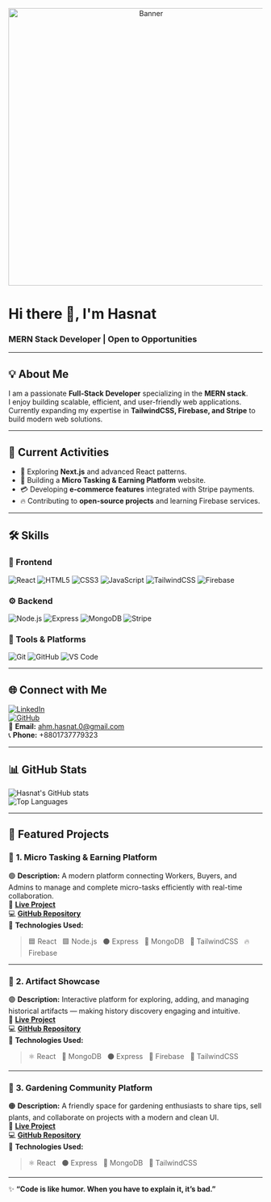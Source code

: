 <!-- Centered Animated Banner -->
<p align="center">
  <img src="https://media3.giphy.com/media/v1.Y2lkPTc5MGI3NjExcDFncmN0aGlyNDlkeDJudXpwZDc2cTdpazR5Y2p6YzBnYXp0dm4zdCZlcD12MV9pbnRlcm5hbF9naWZfYnlfaWQmY3Q9Zw/SWoSkN6DxTszqIKEqv/giphy.gif" 
       alt="Banner" 
       width="550"/>
</p>

# Hi there 👋, I'm Hasnat  
### MERN Stack Developer | Open to Opportunities

---

## 💡 About Me
I am a passionate **Full-Stack Developer** specializing in the **MERN stack**.  
I enjoy building scalable, efficient, and user-friendly web applications.  
Currently expanding my expertise in **TailwindCSS, Firebase, and Stripe** to build modern web solutions.  

---

## 🔭 Current Activities
- 🚀 Exploring **Next.js** and advanced React patterns.  
- 🧩 Building a **Micro Tasking & Earning Platform** website.  
- 💳 Developing **e-commerce features** integrated with Stripe payments.  
- 🔥 Contributing to **open-source projects** and learning Firebase services.  

---

## 🛠 Skills

### 🎨 Frontend
![React](https://img.shields.io/badge/React-61DAFB?style=for-the-badge&logo=react&logoColor=black)
![HTML5](https://img.shields.io/badge/HTML5-E34F26?style=for-the-badge&logo=html5&logoColor=white)
![CSS3](https://img.shields.io/badge/CSS3-1572B6?style=for-the-badge&logo=css3&logoColor=white)
![JavaScript](https://img.shields.io/badge/JavaScript-F7DF1E?style=for-the-badge&logo=javascript&logoColor=black)
![TailwindCSS](https://img.shields.io/badge/TailwindCSS-06B6D4?style=for-the-badge&logo=tailwind-css&logoColor=white)
![Firebase](https://img.shields.io/badge/Firebase-FFCA28?style=for-the-badge&logo=firebase&logoColor=black)

### ⚙️ Backend
![Node.js](https://img.shields.io/badge/Node.js-339933?style=for-the-badge&logo=node.js&logoColor=white)
![Express](https://img.shields.io/badge/Express-000000?style=for-the-badge&logo=express&logoColor=white)
![MongoDB](https://img.shields.io/badge/MongoDB-47A248?style=for-the-badge&logo=mongodb&logoColor=white)
![Stripe](https://img.shields.io/badge/Stripe-635BFF?style=for-the-badge&logo=stripe&logoColor=white)

### 🧰 Tools & Platforms
![Git](https://img.shields.io/badge/Git-F05032?style=for-the-badge&logo=git&logoColor=white)
![GitHub](https://img.shields.io/badge/GitHub-181717?style=for-the-badge&logo=github&logoColor=white)
![VS Code](https://img.shields.io/badge/VS%20Code-007ACC?style=for-the-badge&logo=visual-studio-code&logoColor=white)

---

## 🌐 Connect with Me
[![LinkedIn](https://img.shields.io/badge/LinkedIn-0077B5?style=for-the-badge&logo=linkedin&logoColor=white)](https://linkedin.com/in/yourprofile)  
[![GitHub](https://img.shields.io/badge/GitHub-181717?style=for-the-badge&logo=github&logoColor=white)](https://github.com/ahm-hasnat)  
📧 **Email:** ahm.hasnat.0@gmail.com  
📞 **Phone:** +8801737779323  

---

## 📊 GitHub Stats
![Hasnat's GitHub stats](https://github-readme-stats.vercel.app/api?username=ahm-hasnat&show_icons=true&theme=radical)  
![Top Languages](https://github-readme-stats.vercel.app/api/top-langs/?username=ahm-hasnat&layout=compact&theme=radical)  

---

## 📌 Featured Projects  

### 🧠 **1. Micro Tasking & Earning Platform**
🟢 **Description:** A modern platform connecting Workers, Buyers, and Admins to manage and complete micro-tasks efficiently with real-time collaboration.  
🔗 [**Live Project**](https://work-nest-dfcbc.web.app/)  
💻 [**GitHub Repository**](https://github.com/ahm-hasnat/assignment-12-work-nest-client)  
🧩 **Technologies Used:**  
> 🟦 React &nbsp; 🟩 Node.js &nbsp; ⚫ Express &nbsp; 💚 MongoDB &nbsp; 🎨 TailwindCSS &nbsp; 🔥 Firebase  

---

### 🏺 **2. Artifact Showcase**
🟣 **Description:** Interactive platform for exploring, adding, and managing historical artifacts — making history discovery engaging and intuitive.  
🔗 [**Live Project**](https://assignmen-11-artify.netlify.app/)  
💻 [**GitHub Repository**](https://github.com/ahm-hasnat/artify-client)  
🧩 **Technologies Used:**  
> ⚛️ React &nbsp; 💚 MongoDB &nbsp; ⚫ Express &nbsp; 💛 Firebase &nbsp; 🎨 TailwindCSS  

---

### 🌿 **3. Gardening Community Platform**
🟠 **Description:** A friendly space for gardening enthusiasts to share tips, sell plants, and collaborate on projects with a modern and clean UI.  
🔗 [**Live Project**](https://assignment-10-plant-tribe.netlify.app/)  
💻 [**GitHub Repository**](https://github.com/ahm-hasnat/plant-tribe-client)  
🧩 **Technologies Used:**  
> ⚛️ React &nbsp; ⚫ Express &nbsp; 💚 MongoDB &nbsp; 🎨 TailwindCSS  

---

✨ **“Code is like humor. When you have to explain it, it’s bad.”**  

